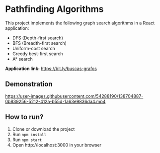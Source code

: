# Pathfinding Algorithms
This project implements the following graph search algorithms in a React application:
  
  - DFS (Depth-first search)
  - BFS (Breadth-first search)
  - Uniform-cost search
  - Greedy best-first search
  - A* search

**Application link:** https://bit.ly/buscas-grafos

## Demonstration
https://user-images.githubusercontent.com/54288190/138704887-0b839256-5212-412a-b55d-1a63e9836da4.mp4

## How to run?
  1. Clone or download the project
  2. Run `npm install`
  3. Run `npm start`
  4. Open http://localhost:3000 in your browser
